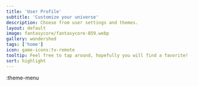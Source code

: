 ```yaml
---
title: 'User Profile'
subtitle: 'Customize your universe'
description: Choose from user settings and themes.
layout: default
image: fantasycore/fantasycore-859.webp
gallery: wondershed
tags: ['home']
icon: game-icons:tv-remote
tooltip: Feel free to tap around, hopefully you will find a favorite! (Mine is retro, but Cupcake was the name of our first born while he was in utero, so it's also got a special place in my heart.)
sort: highlight
---
```


:theme-menu
